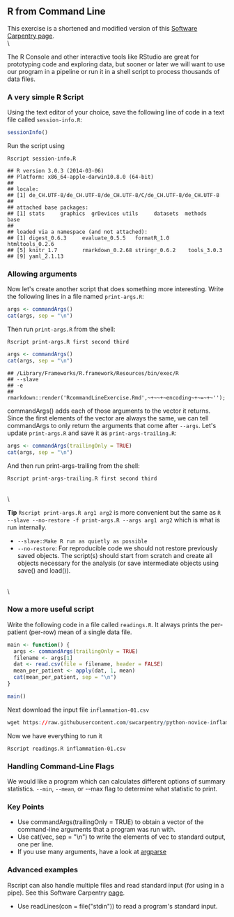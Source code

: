 ## R from Command Line

This exercise is a shortened and modified version of this
[Software Carpentry page](http://software-carpentry.org/v5/novice/r/06-cmdline.html).
\
\


The R Console and other interactive tools like RStudio are great for prototyping code and exploring data, but sooner or later we will want to use our program in a pipeline or run it in a shell script to process thousands of data files.

### A very simple R Script

Using the text editor of your choice, save the following line of code in a text file called `session-info.R`:


```r
sessionInfo()
```

Run the script using

```
Rscript session-info.R
```


```
## R version 3.0.3 (2014-03-06)
## Platform: x86_64-apple-darwin10.8.0 (64-bit)
## 
## locale:
## [1] de_CH.UTF-8/de_CH.UTF-8/de_CH.UTF-8/C/de_CH.UTF-8/de_CH.UTF-8
## 
## attached base packages:
## [1] stats     graphics  grDevices utils     datasets  methods   base     
## 
## loaded via a namespace (and not attached):
## [1] digest_0.6.3     evaluate_0.5.5   formatR_1.0      htmltools_0.2.6 
## [5] knitr_1.7        rmarkdown_0.2.68 stringr_0.6.2    tools_3.0.3     
## [9] yaml_2.1.13
```


### Allowing arguments

Now let's create another script that does something more interesting. Write the following lines in a file named `print-args.R`:


```r
args <- commandArgs()
cat(args, sep = "\n")
```

Then run `print-args.R` from the shell:

```
Rscript print-args.R first second third
```


```r
args <- commandArgs()
cat(args, sep = "\n")
```

```
## /Library/Frameworks/R.framework/Resources/bin/exec/R
## --slave
## -e
## rmarkdown::render('RcommandLineExercise.Rmd',~+~~+~encoding~+~=~+~'');
```

commandArgs() adds each of those arguments to the vector it returns. Since the first elements of the vector are always the same, we can tell commandArgs to only return the arguments that come after `--args`. Let's update `print-args.R` and save it as `print-args-trailing.R`:


```r
args <- commandArgs(trailingOnly = TRUE)
cat(args, sep = "\n")
```

And then run print-args-trailing from the shell:
```
Rscript print-args-trailing.R first second third
```



\
\


**Tip** `Rscript print-args.R arg1 arg2` is more convenient but the same as `R --slave --no-restore -f print-args.R --args arg1 arg2` which is what is run internally.  

- `--slave:`:`Make R run as quietly as possible`
- `--no-restore`: For reproducible code we should not restore previously saved objects. The script(s) should start from scratch and create all objects necessary for the analysis (or save intermediate objects using save() and load()).

\
\


### Now a more useful script

Write the following code in a file called `readings.R`. It always prints the per-patient (per-row) mean of a single data file.
 

```r
main <- function() {
  args <- commandArgs(trailingOnly = TRUE)
  filename <- args[1]
  dat <- read.csv(file = filename, header = FALSE)
  mean_per_patient <- apply(dat, 1, mean)
  cat(mean_per_patient, sep = "\n")
}

main()
```

Next download the input file `inflammation-01.csv`


```r
wget https://raw.githubusercontent.com/swcarpentry/python-novice-inflammation/gh-pages/data/inflammation-01.csv
```

Now we have everything to run it

```
Rscript readings.R inflammation-01.csv
```


### Handling Command-Line Flags

We would like a program which can calculates different options of summary statistics.
`--min`, `--mean`, or --max flag to determine what statistic to print.


### Key Points

- Use commandArgs(trailingOnly = TRUE) to obtain a vector of the command-line arguments that a program was run with.
- Use cat(vec, sep = "\n") to write the elements of vec to standard output, one per line.
- If you use many arguments, have a look at [argparse](http://cran.r-project.org/web/packages/argparse/index.html)

### Advanced examples

Rscript can also handle multiple files and read standard input (for using in a pipe). See 
this Software Carpentry [page](http://software-carpentry.org/v5/novice/r/06-cmdline.html).

- Use readLines(con = file("stdin")) to read a program's standard input.
